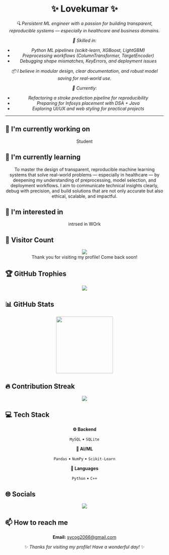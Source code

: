 <div align="center">

# ✨ Lovekumar  ✨

<p><em>🔍 Persistent ML engineer with a passion for building transparent, reproducible systems — especially in healthcare and business domains.

🧠 Skilled in:
- Python ML pipelines (scikit-learn, XGBoost, LightGBM)
- Preprocessing workflows (ColumnTransformer, TargetEncoder)
- Debugging shape mismatches, KeyErrors, and deployment issues

📦 I believe in modular design, clear documentation, and robust model saving for real-world use.

🎯 Currently:
- Refactoring a stroke prediction pipeline for reproducibility
- Preparing for Infosys placement with DSA + Java
- Exploring UI/UX and web styling for practical projects
</em></p>

<hr>

</div>

## 🔭 I'm currently working on

<div align="center"><p>Student</p></div>

## 🌱 I'm currently learning

<div align="center"><p>To master the design of transparent, reproducible machine learning systems that solve real-world problems — especially in healthcare — by deepening my understanding of preprocessing, model selection, and deployment workflows. I aim to communicate technical insights clearly, debug with precision, and build solutions that are not only accurate but also ethical, scalable, and impactful.</p></div>

## 👀 I'm interested in

<div align="center"><p>intrsed in WOrk</p></div>

## 👀 Visitor Count

<!-- ⚠️ Important: Replace 'byteblud' with your actual GitHub username in the URL below -->
<p align="center">
  <img src="https://profile-counter.glitch.me/byteblud/count.svg" />
  <br>Thank you for visiting my profile! Come back soon!
</p>

## 🏆 GitHub Trophies

<!-- ⚠️ Important: Replace 'byteblud' with your actual GitHub username in the URL below -->
<p align="center">
  <img src="https://github-profile-trophy.vercel.app/?username=byteblud&theme=flat&column=7&margin-w=15&margin-h=15" />
</p>

## 📊 GitHub Stats

<!-- ⚠️ Important: Replace 'byteblud' with your actual GitHub username in the URL below -->
<div align="center">
  <img height="180em" src="https://github-readme-stats.vercel.app/api?username=byteblud&show_icons=true&theme=buefy&include_all_commits=true&count_private=true"/>
</div>

## 🔥 Contribution Streak

<!-- ⚠️ Important: Replace 'byteblud' with your actual GitHub username in the URL below -->
<div align="center">
  <img src="https://github-readme-streak-stats.herokuapp.com/?user=byteblud&theme=buefy&hide_border=false" />
</div>

## 💻 Tech Stack

<div align="center">

**⚙️ Backend**

`MySQL` • `SQLite`

**🧠 AI/ML**

`Pandas` • `NumPy` • `Scikit-Learn`

**💬 Languages**

`Python` • `C++`

</div>

## 🌐 Socials

<div align="center">

<a href="https://github.com/byteblud"><img src="https://img.shields.io/badge/github-%23121011.svg?style=for-the-badge&logo=github&logoColor=white"></a> 

</div>

## 📫 How to reach me

<div align="center">

**Email:** sycog2066@gmail.com

</div>

<div align="center">

✨ *Thanks for visiting my profile! Have a wonderful day!* ✨

</div>
